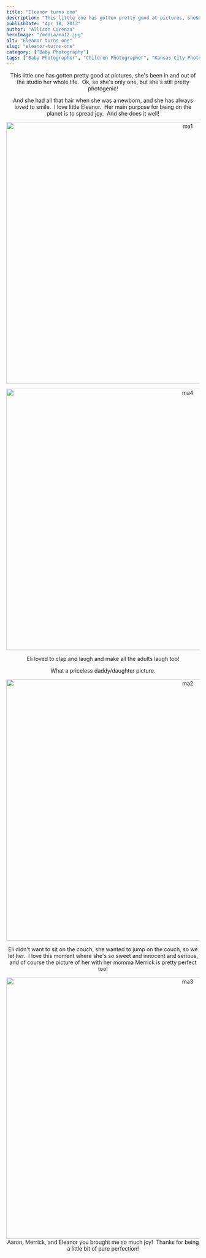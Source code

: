 ```yaml
---
title: "Eleanor turns one"
description: "This little one has gotten pretty good at pictures, she&apos;s been in and out of the studio her whole life."
publishDate: "Apr 18, 2013"
author: "Allison Carenza"
heroImage: "/media/ma12.jpg"
alt: "Eleanor turns one"
slug: "eleanor-turns-one"
category: ["Baby Photography"]
tags: ["Baby Photographer", "Children Photographer", "Kansas City Photographer", "Newborn Photography"]
---
```


<p style="text-align: center;">
<p style="text-align: center;">This little one has gotten pretty good at pictures, she&apos;s been in and out of the studio her whole life.  Ok, so she&apos;s only one, but she&apos;s still pretty photogenic!</p>
<p style="text-align: center;">And she had all that hair when she was a newborn, and she has always loved to smile.  I love little Eleanor.  Her main purpose for being on the planet is to spread joy.  And she does it well!</p>
<p style="text-align: center;"><img class="aligncenter size-full wp-image-4824" alt="ma1" src="/media/ma12.jpg" width="930" height="680"   /></p>
<p style="text-align: center;"><img class="aligncenter size-full wp-image-4827" alt="ma4" src="/media/ma41.jpg" width="930" height="680"   /></p>
<p style="text-align: center;">Eli loved to clap and laugh and make all the adults laugh too!</p>
<p style="text-align: center;">What a priceless daddy/daughter picture.</p>
<p style="text-align: center;"><img class="aligncenter size-full wp-image-4825" alt="ma2" src="/media/ma22.jpg" width="930" height="680"   /></p>
<p style="text-align: center;">Eli didn&apos;t want to sit on the couch, she wanted to jump on the couch, so we let her.  I love this moment where she&apos;s so sweet and innocent and serious, and of course the picture of her with her momma Merrick is pretty perfect too!</p>
<p style="text-align: center;"><img class="aligncenter size-full wp-image-4826" alt="ma3" src="/media/ma32.jpg" width="930" height="680"   /> Aaron, Merrick, and Eleanor you brought me so much joy!  Thanks for being a little bit of pure perfection!</p>
